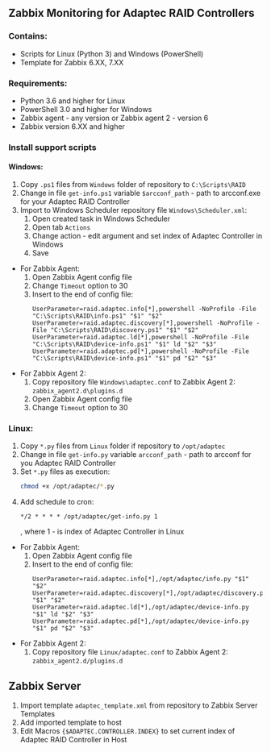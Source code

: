 ## Zabbix Monitoring for Adaptec RAID Controllers

### Contains:
- Scripts for Linux (Python 3) and Windows (PowerShell)
- Template for Zabbix 6.XX, 7.XX

### Requirements:
- Python 3.6 and higher for Linux
- PowerShell 3.0 and higher for Windows
- Zabbix agent - any version or Zabbix agent 2 - version 6
- Zabbix version 6.XX and higher

### Install support scripts
#### Windows:
1. Copy ```.ps1``` files from ```Windows``` folder of repository to ```C:\Scripts\RAID```
2. Change in file ```get-info.ps1``` variable ```$arcconf_path``` - path to arcconf.exe for your Adaptec RAID Controller 
3. Import to Windows Scheduler repository file ```Windows\Scheduler.xml```:
   1. Open created task in Windows Scheduler
   2. Open tab ```Actions```
   3. Change action - edit argument and set index of Adaptec Controller in Windows
   4. Save 
- For Zabbix Agent:
  1. Open Zabbix Agent config file
  2. Change ```Timeout``` option to 30
  3. Insert to the end of config file:
     ```
     UserParameter=raid.adaptec.info[*],powershell -NoProfile -File "C:\Scripts\RAID\info.ps1" "$1" "$2"
     UserParameter=raid.adaptec.discovery[*],powershell -NoProfile -File "C:\Scripts\RAID\discovery.ps1" "$1" "$2"
     UserParameter=raid.adaptec.ld[*],powershell -NoProfile -File "C:\Scripts\RAID\device-info.ps1" "$1" ld "$2" "$3"
     UserParameter=raid.adaptec.pd[*],powershell -NoProfile -File "C:\Scripts\RAID\device-info.ps1" "$1" pd "$2" "$3"
     ``` 
- For Zabbix Agent 2:
  1. Copy repository file ```Windows\adaptec.conf``` to Zabbix Agent 2: ```zabbix_agent2.d\plugins.d```
  2. Open Zabbix Agent config file
  3. Change ```Timeout``` option to 30

### Linux:
1. Copy ```*.py``` files from ```Linux``` folder if repository to ```/opt/adaptec```
2. Change in file ```get-info.py``` variable ```arcconf_path``` - path to arcconf for you Adaptec RAID Controller
3. Set ```*.py``` files as execution:
   ```bash
   chmod +x /opt/adaptec/*.py
   ```
4. Add schedule to cron:
   ```
   */2 * * * * /opt/adaptec/get-info.py 1
   ```
   , where 1 - is index of Adaptec Controller in Linux
- For Zabbix Agent:
  1. Open Zabbix Agent config file
  2. Insert to the end of config file:
     ```
     UserParameter=raid.adaptec.info[*],/opt/adaptec/info.py "$1" "$2"
     UserParameter=raid.adaptec.discovery[*],/opt/adaptec/discovery.py "$1" "$2"
     UserParameter=raid.adaptec.ld[*],/opt/adaptec/device-info.py "$1" ld "$2" "$3"
     UserParameter=raid.adaptec.pd[*],/opt/adaptec/device-info.py "$1" pd "$2" "$3"
     ```
- For Zabbix Agent 2:
  1. Copy repository file ```Linux/adaptec.conf``` to Zabbix Agent 2: ```zabbix_agent2.d/plugins.d```

## Zabbix Server
1. Import template ```adaptec_template.xml``` from repository to Zabbix Server Templates
2. Add imported template to host
3. Edit Macros ```{$ADAPTEC.CONTROLLER.INDEX}``` to set current index of Adaptec RAID Controller in Host 